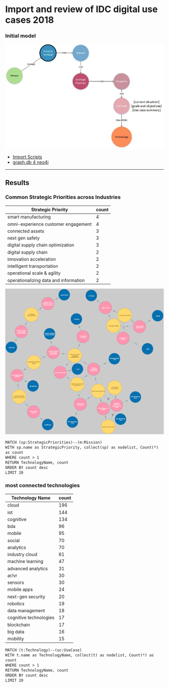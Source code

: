 # Import and review of IDC digital use cases 2018

### Initial model
![model](images/idcmodel.jpg)

* [Import Scripts](importScripts.md)
* [graph.db 4 neo4j](graph.db.zip)

---

## Results

### Common Strategic Priorities across Industries


|Strategic Priority                     |count|
|---|---|
|smart manufacturing                  |4      |
|omni-experience customer engagement  |4      |
|connected assets                     |3      |
|next gen safety                      |3      |
|digital supply chain optimization    |3      |
|digital supply chain                 |2      |
|innovation acceleration              |2      |
|intelligent transportation           |2      |
|operational scale & agility          |2      |
|operationalizing data and information|2      |

![SPGraph](images/CommonPriorities.jpg)

~~~
MATCH (sp:StrategicPriorities)--(m:Mission)
WITH sp.name as StrategicPriority, collect(sp) as nodelist, Count(*) as count
WHERE count > 1
RETURN TechnologyName, count
ORDER BY count desc
LIMIT 20
~~~


### most connected technologies


|Technology Name|count|
|---|---|
|cloud                 |196    |
|iot                   |144    |
|cognitive             |134    |
|bda                   |96     |
|mobile                |95     |
|social                |70     |
|analytics             |70     |
|industry cloud        |61     |
|machine learning      |47     |
|advanced analytics    |31     |
|ar/vr                 |30     |
|sensors               |30     |
|mobile apps           |24     |
|next-gen security     |20     |
|robotics              |19     |
|data management       |18     |
|cognitive technologies|17     |
|blockchain            |17     |
|big data              |16     |
|mobility              |15     |

~~~
MATCH (t:Technology)--(uc:UseCase)
WITH t.name as TechnologyName, collect(t) as nodelist, Count(*) as count
WHERE count > 1
RETURN TechnologyName, count
ORDER BY count desc
LIMIT 20
~~~